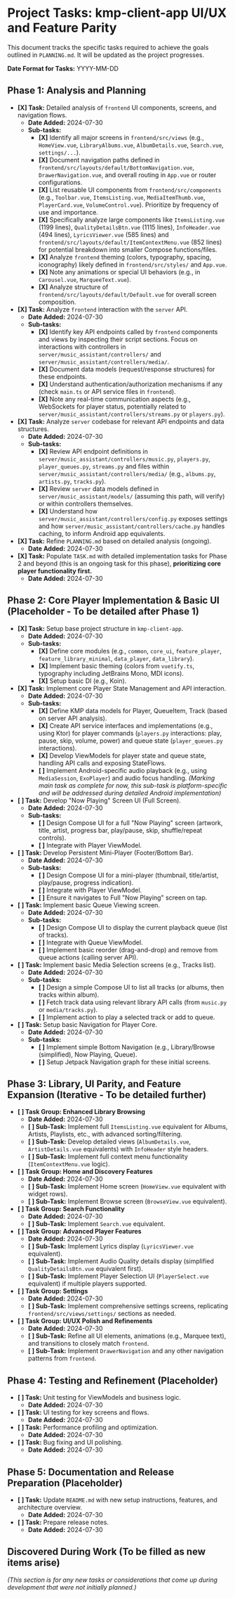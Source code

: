 # Project Tasks: kmp-client-app UI/UX and Feature Parity

This document tracks the specific tasks required to achieve the goals outlined in `PLANNING.md`. It will be updated as the project progresses.

**Date Format for Tasks:** YYYY-MM-DD

## Phase 1: Analysis and Planning

*   **[X] Task:** Detailed analysis of `frontend` UI components, screens, and navigation flows.
    *   **Date Added:** 2024-07-30
    *   **Sub-tasks:**
        *   **[X]** Identify all major screens in `frontend/src/views` (e.g., `HomeView.vue`, `LibraryAlbums.vue`, `AlbumDetails.vue`, `Search.vue`, `settings/...`).
        *   **[X]** Document navigation paths defined in `frontend/src/layouts/default/BottomNavigation.vue`, `DrawerNavigation.vue`, and overall routing in `App.vue` or router configurations.
        *   **[X]** List reusable UI components from `frontend/src/components` (e.g., `Toolbar.vue`, `ItemsListing.vue`, `MediaItemThumb.vue`, `PlayerCard.vue`, `VolumeControl.vue`). Prioritize by frequency of use and importance.
        *   **[X]** Specifically analyze large components like `ItemsListing.vue` (1199 lines), `QualityDetailsBtn.vue` (1115 lines), `InfoHeader.vue` (494 lines), `LyricsViewer.vue` (585 lines) and `frontend/src/layouts/default/ItemContextMenu.vue` (852 lines) for potential breakdown into smaller Compose functions/files.
        *   **[X]** Analyze `frontend` theming (colors, typography, spacing, iconography) likely defined in `frontend/src/styles/` and `App.vue`.
        *   **[X]** Note any animations or special UI behaviors (e.g., in `Carousel.vue`, `MarqueeText.vue`).
        *   **[X]** Analyze structure of `frontend/src/layouts/default/Default.vue` for overall screen composition.
*   **[X] Task:** Analyze `frontend` interaction with the `server` API.
    *   **Date Added:** 2024-07-30
    *   **Sub-tasks:**
        *   **[X]** Identify key API endpoints called by `frontend` components and views by inspecting their script sections. Focus on interactions with controllers in `server/music_assistant/controllers/` and `server/music_assistant/controllers/media/`.
        *   **[X]** Document data models (request/response structures) for these endpoints.
        *   **[X]** Understand authentication/authorization mechanisms if any (check `main.ts` or API service files in `frontend`).
        *   **[X]** Note any real-time communication aspects (e.g., WebSockets for player status, potentially related to `server/music_assistant/controllers/streams.py` or `players.py`).
*   **[X] Task:** Analyze `server` codebase for relevant API endpoints and data structures.
    *   **Date Added:** 2024-07-30
    *   **Sub-tasks:**
        *   **[X]** Review API endpoint definitions in `server/music_assistant/controllers/music.py`, `players.py`, `player_queues.py`, `streams.py` and files within `server/music_assistant/controllers/media/` (e.g., `albums.py`, `artists.py`, `tracks.py`).
        *   **[X]** Review `server` data models defined in `server/music_assistant/models/` (assuming this path, will verify) or within controllers themselves.
        *   **[X]** Understand how `server/music_assistant/controllers/config.py` exposes settings and how `server/music_assistant/controllers/cache.py` handles caching, to inform Android app equivalents.
*   **[X] Task:** Refine `PLANNING.md` based on detailed analysis (ongoing).
    *   **Date Added:** 2024-07-30
*   **[X] Task:** Populate `TASK.md` with detailed implementation tasks for Phase 2 and beyond (this is an ongoing task for this phase), **prioritizing core player functionality first.**
    *   **Date Added:** 2024-07-30

## Phase 2: Core Player Implementation & Basic UI (Placeholder - To be detailed after Phase 1)

*   **[X] Task:** Setup base project structure in `kmp-client-app`.
    *   **Date Added:** 2024-07-30
    *   **Sub-tasks:**
        *   **[X]** Define core modules (e.g., `common`, `core_ui`, `feature_player`, `feature_library_minimal`, `data_player`, `data_library`).
        *   **[X]** Implement basic theming (colors from `vuetify.ts`, typography including JetBrains Mono, MDI icons).
        *   **[X]** Setup basic DI (e.g., Koin).
*   **[X] Task:** Implement core Player State Management and API interaction.
    *   **Date Added:** 2024-07-30
    *   **Sub-tasks:**
        *   **[X]** Define KMP data models for Player, QueueItem, Track (based on server API analysis).
        *   **[X]** Create API service interfaces and implementations (e.g., using Ktor) for player commands (`players.py` interactions: play, pause, skip, volume, power) and queue state (`player_queues.py` interactions).
        *   **[X]** Develop ViewModels for player state and queue state, handling API calls and exposing StateFlows.
        *   **[ ]** Implement Android-specific audio playback (e.g., using `MediaSession`, `ExoPlayer`) and audio focus handling. *(Marking main task as complete for now, this sub-task is platform-specific and will be addressed during detailed Android implementation)*
*   **[ ] Task:** Develop "Now Playing" Screen UI (Full Screen).
    *   **Date Added:** 2024-07-30
    *   **Sub-tasks:**
        *   **[ ]** Design Compose UI for a full "Now Playing" screen (artwork, title, artist, progress bar, play/pause, skip, shuffle/repeat controls).
        *   **[ ]** Integrate with Player ViewModel.
*   **[ ] Task:** Develop Persistent Mini-Player (Footer/Bottom Bar).
    *   **Date Added:** 2024-07-30
    *   **Sub-tasks:**
        *   **[ ]** Design Compose UI for a mini-player (thumbnail, title/artist, play/pause, progress indication).
        *   **[ ]** Integrate with Player ViewModel.
        *   **[ ]** Ensure it navigates to Full "Now Playing" screen on tap.
*   **[ ] Task:** Implement basic Queue Viewing screen.
    *   **Date Added:** 2024-07-30
    *   **Sub-tasks:**
        *   **[ ]** Design Compose UI to display the current playback queue (list of tracks).
        *   **[ ]** Integrate with Queue ViewModel.
        *   **[ ]** Implement basic reorder (drag-and-drop) and remove from queue actions (calling server API).
*   **[ ] Task:** Implement basic Media Selection screens (e.g., Tracks list).
    *   **Date Added:** 2024-07-30
    *   **Sub-tasks:**
        *   **[ ]** Design a simple Compose UI to list all tracks (or albums, then tracks within album).
        *   **[ ]** Fetch track data using relevant library API calls (from `music.py` or `media/tracks.py`).
        *   **[ ]** Implement action to play a selected track or add to queue.
*   **[ ] Task:** Setup basic Navigation for Player Core.
    *   **Date Added:** 2024-07-30
    *   **Sub-tasks:**
        *   **[ ]** Implement simple Bottom Navigation (e.g., Library/Browse (simplified), Now Playing, Queue).
        *   **[ ]** Setup Jetpack Navigation graph for these initial screens.

## Phase 3: Library, UI Parity, and Feature Expansion (Iterative - To be detailed further)

*   **[ ] Task Group: Enhanced Library Browsing**
    *   **Date Added:** 2024-07-30
    *   **[ ] Sub-Task:** Implement full `ItemsListing.vue` equivalent for Albums, Artists, Playlists, etc., with advanced sorting/filtering.
    *   **[ ] Sub-Task:** Develop detailed views (`AlbumDetails.vue`, `ArtistDetails.vue` equivalents) with `InfoHeader` style headers.
    *   **[ ] Sub-Task:** Implement full context menu functionality (`ItemContextMenu.vue` logic).
*   **[ ] Task Group: Home and Discovery Features**
    *   **Date Added:** 2024-07-30
    *   **[ ] Sub-Task:** Implement Home screen (`HomeView.vue` equivalent with widget rows).
    *   **[ ] Sub-Task:** Implement Browse screen (`BrowseView.vue` equivalent).
*   **[ ] Task Group: Search Functionality**
    *   **Date Added:** 2024-07-30
    *   **[ ] Sub-Task:** Implement `Search.vue` equivalent.
*   **[ ] Task Group: Advanced Player Features**
    *   **Date Added:** 2024-07-30
    *   **[ ] Sub-Task:** Implement Lyrics display (`LyricsViewer.vue` equivalent).
    *   **[ ] Sub-Task:** Implement Audio Quality details display (simplified `QualityDetailsBtn.vue` equivalent first).
    *   **[ ] Sub-Task:** Implement Player Selection UI (`PlayerSelect.vue` equivalent) if multiple players supported.
*   **[ ] Task Group: Settings**
    *   **Date Added:** 2024-07-30
    *   **[ ] Sub-Task:** Implement comprehensive settings screens, replicating `frontend/src/views/settings/` sections as needed.
*   **[ ] Task Group: UI/UX Polish and Refinements**
    *   **Date Added:** 2024-07-30
    *   **[ ] Sub-Task:** Refine all UI elements, animations (e.g., Marquee text), and transitions to closely match `frontend`.
    *   **[ ] Sub-Task:** Implement `DrawerNavigation` and any other navigation patterns from `frontend`.

## Phase 4: Testing and Refinement (Placeholder)

*   **[ ] Task:** Unit testing for ViewModels and business logic.
    *   **Date Added:** 2024-07-30
*   **[ ] Task:** UI testing for key screens and flows.
    *   **Date Added:** 2024-07-30
*   **[ ] Task:** Performance profiling and optimization.
    *   **Date Added:** 2024-07-30
*   **[ ] Task:** Bug fixing and UI polishing.
    *   **Date Added:** 2024-07-30

## Phase 5: Documentation and Release Preparation (Placeholder)

*   **[ ] Task:** Update `README.md` with new setup instructions, features, and architecture overview.
    *   **Date Added:** 2024-07-30
*   **[ ] Task:** Prepare release notes.
    *   **Date Added:** 2024-07-30

## Discovered During Work (To be filled as new items arise)

*(This section is for any new tasks or considerations that come up during development that were not initially planned.)* 